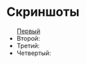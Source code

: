 <h1>Скриншоты</h1>
<ul>
    <a href="https://prnt.sc/yT-htNL5Glfr"> Первый </a>
    <li> Второй: <a href="https://prnt.sc/nV_nG8TKkkWW"> </a></li>
    <li> Третий: <a href="https://prnt.sc/Y7u3y-AISPPm"> </a></li>
    <li> Четвертый: <a href="https://prnt.sc/uLvetJVduHil"> </a></li>
</ul>